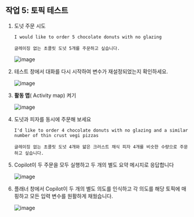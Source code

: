 ## 작업 5: 토픽 테스트

1. 도넛 주문 시도

   ```
   I would like to order 5 chocolate donuts with no glazing
   ```
   ```
   글레이징 없는 초콜릿 도넛 5개를 주문하고 싶습니다.
   ```

   ![image](https://github.com/user-attachments/assets/6e44792b-1832-482b-8e19-3b0d79efe95f)

2. 테스트 창에서 대화를 다시 시작하여 변수가 재설정되었는지 확인하세요.

   ![image](https://github.com/user-attachments/assets/e19bcad3-13d2-4156-aa51-5a3cef85f8d3)

3. **활동 맵**( Activity map) 켜기

   ![image](https://github.com/user-attachments/assets/419feb5e-7005-4e81-b36f-167c44dd8fd2)

4. 도넛과 피자를 동시에 주문해 보세요

   ```
   I'd like to order 4 chocolate donuts with no glazing and a similar number of thin crust vegi pizzas
   ```
   ```
   글레이징 없는 초콜릿 도넛 4개와 얇은 크러스트 채식 피자 4개를 비슷한 수량으로 주문하고 싶습니다.
   ```

5. Copilot이 두 주문을 모두 실행하고 두 개의 별도 요약 메시지로 응답합니다

   ![image](https://github.com/user-attachments/assets/7adbd24f-3bd2-4eb0-ba1f-8ef6e675b8df)

6. 플래너 창에서 Copilot이 두 개의 별도 의도를 인식하고 각 의도를 해당 토픽에 매핑하고 모든 입력 변수를 원활하게 채웠습니다.

   ![image](https://github.com/user-attachments/assets/02b2b0df-1c74-4f10-bc93-7cc7d7af4c53)




